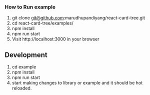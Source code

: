 ### How to Run example

 1. git clone git@github.com:marudhupandiyang/react-card-tree.git
 2. cd react-card-tree/examples/
 3. npm install
 4. npm run start
 5. Visit http://localhost:3000 in your browser



## Development


  1. cd example
  2. npm install
  3. npm run start
  4. start making changes to library or example and it should be hot reloaded.
